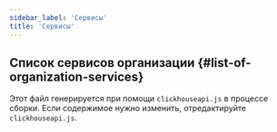 ```yaml
---
sidebar_label: 'Сервисы'
title: 'Сервисы'
---
```


## Список сервисов организации {#list-of-organization-services}

Этот файл генерируется при помощи `clickhouseapi.js` в процессе сборки. Если содержимое нужно изменить, отредактируйте `clickhouseapi.js`.
